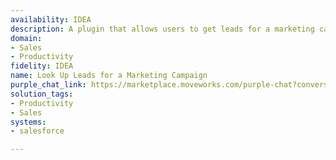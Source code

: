 ```yaml
---
availability: IDEA
description: A plugin that allows users to get leads for a marketing campaign in Salesforce.
domain:
- Sales
- Productivity
fidelity: IDEA
name: Look Up Leads for a Marketing Campaign
purple_chat_link: https://marketplace.moveworks.com/purple-chat?conversation=%7B%22messages%22%3A%5B%7B%22role%22%3A%22user%22%2C%22parts%22%3A%5B%7B%22richText%22%3A%22%3Cp+xmlns%3D%5C%22http%3A%2F%2Fwww.w3.org%2F1999%2Fxhtml%5C%22%3Ewhat+are+the+leads+for+Q2+2025+Global+campaigns%3F%3C%2Fp%3E%22%7D%5D%7D%2C%7B%22role%22%3A%22assistant%22%2C%22parts%22%3A%5B%7B%22reasoningSteps%22%3A%5B%7B%22status%22%3A%22success%22%2C%22richText%22%3A%22Searching+Salesforce+for+campaigns+matching+%27Q2+2025+Global%27.%22%7D%5D%7D%2C%7B%22richText%22%3A%22%3Cp+xmlns%3D%5C%22http%3A%2F%2Fwww.w3.org%2F1999%2Fxhtml%5C%22%3EThere+are+multiple+Q2+2025+Global+campaigns+available.+Please+select+which+campaign+you+want+to+see+leads+for%3A%3C%2Fp%3E%3Cp+xmlns%3D%5C%22http%3A%2F%2Fwww.w3.org%2F1999%2Fxhtml%5C%22%3E%3Cstrong%3E1.%3C%2Fstrong%3E+Q2-2025-Global-Outreach+%28ID%3A+C-010%29%3C%2Fp%3E%3Cp+xmlns%3D%5C%22http%3A%2F%2Fwww.w3.org%2F1999%2Fxhtml%5C%22%3E%3Cstrong%3E2.%3C%2Fstrong%3E+Q2-2025-Global-Partner-Enablement+%28ID%3A+C-011%29%3C%2Fp%3E%3Cp+xmlns%3D%5C%22http%3A%2F%2Fwww.w3.org%2F1999%2Fxhtml%5C%22%3E%3Cstrong%3E3.%3C%2Fstrong%3E+Q2-2025-Global-Product-Launch+%28ID%3A+C-012%29%3C%2Fp%3E%22%7D%5D%7D%2C%7B%22role%22%3A%22user%22%2C%22parts%22%3A%5B%7B%22richText%22%3A%221%22%7D%5D%7D%2C%7B%22role%22%3A%22assistant%22%2C%22parts%22%3A%5B%7B%22reasoningSteps%22%3A%5B%7B%22status%22%3A%22success%22%2C%22richText%22%3A%22Fetching+leads+for+Q2-2025-Global-Outreach+%28C-010%29.%22%7D%5D%7D%2C%7B%22richText%22%3A%22%3Cp+xmlns%3D%5C%22http%3A%2F%2Fwww.w3.org%2F1999%2Fxhtml%5C%22%3EHere+are+the+leads+found+for+the+%3Cstrong%3EQ2-2025-Global-Outreach%3C%2Fstrong%3E+campaign%3A%3C%2Fp%3E%3Cul+xmlns%3D%5C%22http%3A%2F%2Fwww.w3.org%2F1999%2Fxhtml%5C%22%3E%3Cli%3E%3Cp%3E%3Cstrong%3EEleanor+Vance%3C%2Fstrong%3E+%28Data+Solutions+Corp%29+-+eleanor.vance%40example.com+-+Status%3A+New%3C%2Fp%3E%3C%2Fli%3E%3Cli%3E%3Cp%3E%3Cstrong%3EMarcus+Chen%3C%2Fstrong%3E+%28Quantum+Innovations%29+-+marcus.chen%40example.com+-+Status%3A+Contacted%3C%2Fp%3E%3C%2Fli%3E%3Cli%3E%3Cp%3E%3Cstrong%3ESophia+Garcia%3C%2Fstrong%3E+%28Global+Connect+Ltd%29+-+sophia.garcia%40example.com+-+Status%3A+Qualified%3C%2Fp%3E%3C%2Fli%3E%3Cli%3E%3Cp%3E%3Cstrong%3EDavid+Lee%3C%2Fstrong%3E+%28NextGen+Technologies%29+-+david.lee%40example.com+-+Status%3A+Engaged%3C%2Fp%3E%3C%2Fli%3E%3C%2Ful%3E%3Cp+xmlns%3D%5C%22http%3A%2F%2Fwww.w3.org%2F1999%2Fxhtml%5C%22%3E%3C%2Fp%3E%3Cp+xmlns%3D%5C%22http%3A%2F%2Fwww.w3.org%2F1999%2Fxhtml%5C%22%3EThere+are+many+more+leads+in+this+campaign.+If+you+need+the+full+list+or+more+details+about+any+specific+lead%2C+let+me+know%21%3C%2Fp%3E%22%7D%5D%7D%5D%7D
solution_tags:
- Productivity
- Sales
systems:
- salesforce

---
```

